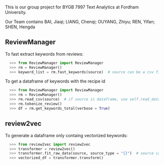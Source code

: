 This is our group project for BYGB 7997 Text Analytics at Fordham University. 

Our Team contains BAI, Jiaqi; LIANG, Chenqi; OUYANG, Zhiyu; REN, Yifan; SHEN, Hengda

ReviewManager
-------
To fast extract keywords from reviews:
```python
  >>> from ReviewManager import ReviewManager
  >>> rm = ReviewManager()
  >>> keyword_list = rm.fast_keywords(source)  # source can be a csv file or a dataframe
  ```
To get a dataframe of keywords with the recipe id
```python
  >>> from ReviewManager import ReviewManager
  >>> rm = ReviewManager()
  >>> rm.read_csv(source)  # if source is dataframe, use self.read_dataframe
  >>> rm.tokenize_review()
  >>> df = rm.get_keywords_total(verbose = True)
  ```
review2vec
-------
To generate a dataframe only containg vectorized keywords:
```python
  >>> from review2vec import review2vec
  >>> transformer = review2vec()
  >>> transformer.fit_raw_data(source, source_type = "{}")  # source can be a csv file or a dataframe
  >>> vectorized_df = transformer.transform()
  ```
